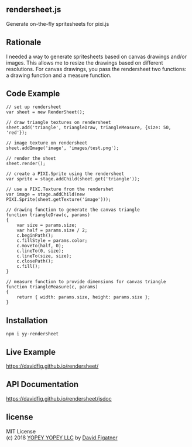 ## rendersheet.js
Generate on-the-fly spritesheets for pixi.js

## Rationale
I needed a way to generate spritesheets based on canvas drawings and/or images. This allows me to resize the drawings based on different resolutions. For canvas drawings, you pass the rendersheet two functions: a drawing function and a measure function.

## Code Example

    // set up rendersheet
    var sheet = new RenderSheet();

    // draw triangle textures on rendersheet
    sheet.add('triangle', triangleDraw, triangleMeasure, {size: 50, 'red'});

    // image texture on rendersheet
    sheet.addImage('image', 'images/test.png');

    // render the sheet
    sheet.render();

    // create a PIXI.Sprite using the rendersheet
    var sprite = stage.addChild(sheet.get('triangle'));

    // use a PIXI.Texture from the rendershet
    var image = stage.addChild(new PIXI.Sprite(sheet.getTexture('image')));

    // drawing function to generate the canvas triangle
    function triangleDraw(c, params)
    {
        var size = params.size;
        var half = params.size / 2;
        c.beginPath();
        c.fillStyle = params.color;
        c.moveTo(half, 0);
        c.lineTo(0, size);
        c.lineTo(size, size);
        c.closePath();
        c.fill();
    }

    // measure function to provide dimensions for canvas triangle
    function triangleMeasure(c, params)
    {
        return { width: params.size, height: params.size };
    }

## Installation

    npm i yy-rendersheet

## Live Example
https://davidfig.github.io/rendersheet/

## API Documentation
https://davidfig.github.io/rendersheet/jsdoc

## license  
MIT License  
(c) 2018 [YOPEY YOPEY LLC](https://yopeyopey.com/) by [David Figatner](https://twitter.com/yopey_yopey/)
